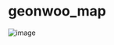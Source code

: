 # geonwoo_map
![image](https://github.com/user-attachments/assets/9a365105-22ed-47d3-a03c-89fd745ae843)

